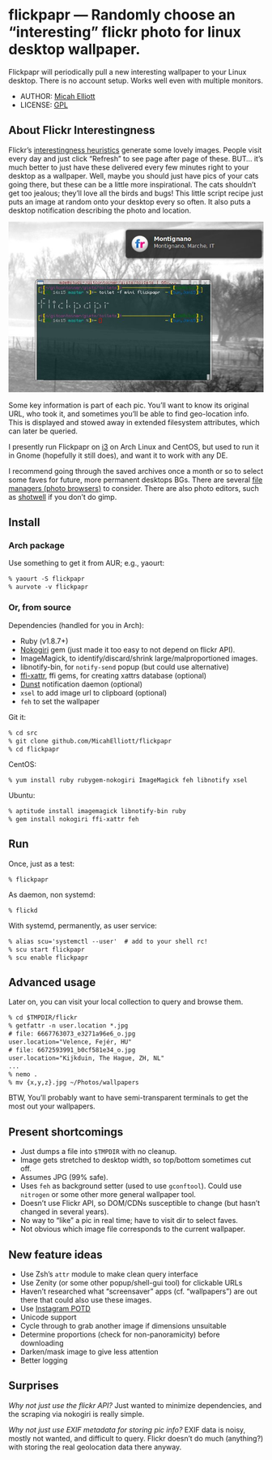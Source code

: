 # flickpapr — Randomly choose an “interesting” flickr photo for linux desktop wallpaper.

Flickpapr will periodically pull a new interesting wallpaper to your
Linux desktop.  There is no account setup.  Works well even with
multiple monitors.

* AUTHOR:  [Micah Elliott](http://MicahElliott.com)
* LICENSE: [GPL](https://www.gnu.org/licenses/gpl-2.0.html)


## About Flickr Interestingness

Flickr’s
[interestingness heuristics](http://www.flickr.com/explore/interesting/) generate
some lovely images. People visit every day and just click “Refresh” to
see page after page of these. BUT… it’s much better to just have these
delivered every few minutes right to your desktop as a
wallpaper. Well, maybe you should just have pics of your cats going
there, but these can be a little more inspirational. The cats
shouldn’t get too jealous; they’ll love all the birds and bugs! This
little script recipe just puts an image at random onto your desktop
every so often. It also puts a desktop notification describing the
photo and location.

![Flickpapr Screenshot](https://github.com/MicahElliott/flickpapr/raw/master/screenshots/montignano.jpg)
<br />

Some key information is part of each pic. You’ll want to know its original
URL, who took it, and sometimes you’ll be able to find geo-location info. This
is displayed and stowed away in extended filesystem attributes, which can
later be queried.

I presently run Flickpapr on [i3](https://i3wm.org/) on Arch Linux and
CentOS, but used to run it in Gnome (hopefully it still does), and
want it to work with any DE.

I recommend going through the saved archives once a month or so to
select some faves for future, more permanent desktops BGs. There are
several
[file managers (photo browsers)](https://wiki.archlinux.org/index.php/list_of_applications#File_managers) to
consider. There are also photo editors, such
as [shotwell](http://yorba.org/shotwell/) if you don’t do gimp.


## Install

### Arch package
Use something to get it from AUR; e.g., yaourt:

    % yaourt -S flickpapr
    % aurvote -v flickpapr

### Or, from source
Dependencies (handled for you in Arch):
* Ruby (v1.8.7+)
* [Nokogiri](http://nokogiri.org/) gem (just made it too easy to not depend on
  flickr API).
* ImageMagick, to identify/discard/shrink large/malproportioned images.
* libnotify-bin, for `notify-send` popup (but could use alternative)
* [ffi-xattr](https://github.com/jarib/ffi-xattr), ffi gems, for creating
  xattrs database (optional)
* [Dunst](https://github.com/knopwob/dunst) notification daemon (optional)
* `xsel` to add image url to clipboard (optional)
* `feh` to set the wallpaper

Git it:

    % cd src
    % git clone github.com/MicahElliott/flickpapr
    % cd flickpapr

CentOS:

    % yum install ruby rubygem-nokogiri ImageMagick feh libnotify xsel

Ubuntu:

    % aptitude install imagemagick libnotify-bin ruby
    % gem install nokogiri ffi-xattr feh


## Run
Once, just as a test:

    % flickpapr

As daemon, non systemd:

    % flickd

With systemd, permanently, as user service:

    % alias scu='systemctl --user'  # add to your shell rc!
    % scu start flickpapr
    % scu enable flickpapr

## Advanced usage
Later on, you can visit your local collection to query and browse them.

    % cd $TMPDIR/flickr
    % getfattr -n user.location *.jpg
    # file: 6667763073_e3271a96e6_o.jpg
    user.location="Velence, Fejér, HU"
    # file: 6672593991_b0cf581e34_o.jpg
    user.location="Kijkduin, The Hague, ZH, NL"
    ...
    % nemo .
    % mv {x,y,z}.jpg ~/Photos/wallpapers

BTW, You’ll probably want to have semi-transparent terminals to get the most out
your wallpapers.


## Present shortcomings

* Just dumps a file into `$TMPDIR` with no cleanup.
* Image gets stretched to desktop width, so top/bottom sometimes cut off.
* Assumes JPG (99% safe).
* Uses `feh` as background setter (used to use `gconftool`). Could use
  `nitrogen` or some other more general wallpaper tool.
* Doesn’t use Flickr API, so DOM/CDNs susceptible to change (but hasn’t
  changed in several years).
* No way to “like” a pic in real time; have to visit dir to select faves.
* Not obvious which image file corresponds to the current wallpaper.


## New feature ideas

* Use Zsh’s `attr` module to make clean query interface
* Use Zenity (or some other popup/shell-gui tool) for clickable URLs
* Haven’t researched what “screensaver” apps (cf. “wallpapers”) are out there
  that could also use these images.
* Use [Instagram POTD](https://instagram.com/photooftheday/)
* Unicode support
* Cycle through to grab another image if dimensions unsuitable
* Determine proportions (check for non-panoramicity) before downloading
* Darken/mask image to give less attention
* Better logging


## Surprises

_Why not just use the flickr API?_ Just wanted to minimize dependencies, and
the scraping via nokogiri is really simple.

_Why not just use EXIF metadata for storing pic info?_ EXIF data is noisy,
mostly not wanted, and difficult to query. Flickr doesn’t do much (anything?)
with storing the real geolocation data there anyway.
